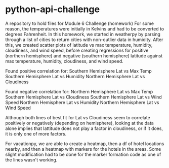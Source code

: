# python-api-challenge
A repository to hold files for Module 6 Challenge (homework)
For some reason, the temperatures were initially in Kelvins and had to be converted to degrees Fahrenheit.
In this homework, we started in weatherpy by parsing through a list of cities to return cities with non-outlier data in humidity.
After this, we created scatter plots of latitude vs max temperature, humidity, cloudiness, and wind speed, before creating regressions for positive (northern hemisphere) and negative (southern hemisphere) latitude against max temperature, humidity, cloudiness, and wind speed.

Found positive correlation for:
Southern Hemisphere Lat vs Max Temp
Southern Hemisphere Lat vs Humidity
Northern Hemisphere Lat vs Cloudiness

Found negative correlation for:
Northern Hemisphere Lat vs Max Temp
Southern Hemisphere Lat vs Cloudiness
Southern Hemisphere Lat vs Wind Speed
Northern Hemisphere Lat vs Humidity
Northern Hemisphere Lat vs Wind Speed

Although both lines of best fit for Lat vs Cloudiness seem to correlate positively or negatively (depending on hemisphere), looking at the data alone implies that lattitude does not play a factor in cloudiness, or if it does, it is only one of more factors.

For vacationpy, we are able to create a heatmap, then a df of hotel locations nearby, and then a heatmap with markers for the hotels in the areas. Some slight modification had to be done for the marker formation code as one of the lines wasn't working.